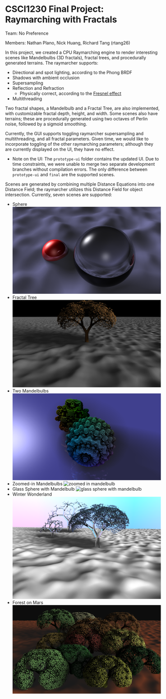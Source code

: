 # CSCI1230 Final Project: Raymarching with Fractals

Team: No Preference

Members: Nathan Plano, Nick Huang, Richard Tang (rtang26)

In this project, we created a CPU Raymarching engine to render
interesting scenes like Mandelbulbs (3D fractals), fractal trees, and
procedurally generated terrains. The raymarcher supports:

-   Directional and spot lighting, according to the Phong BRDF
-   Shadows with ambient occlusion
-   Supersampling
-   Reflection and Refraction
    -   Physically correct, according to the [Fresnel
        effect](https://www.researchgate.net/figure/Principle-of-the-Fresnel-effect-the-amount-of-reflection-on-a-reflective-surface-depends_fig3_319178578)
-   Multithreading

Two fractal shapes, a Mandelbulb and a Fractal Tree, are also
implemented, with customizable fractal depth, height, and width.
Some scenes also have terrains; these are procedurally generated
using two octaves of Perlin noise, followed by a sigmoid smoothing.

Currently, the GUI supports toggling raymarcher supersampling and
multithreading, and all fractal parameters. Given time, we would like to
incorporate toggling of the other raymarching parameters; although they
are currently displayed on the UI, they have no effect.
-   Note on the UI: The `prototype-ui` folder contains the updated UI.
    Due to time constraints, we were unable to merge two separate
    development branches without compilation errors. The only difference
    between `prototype-ui` and `final` are the supported scenes.

Scenes are generated by combining multiple Distance Equations into one
Distance Field; the raymarcher utilizes this Distance Field for object
intersection. Currently, seven scenes are supported:

-   Sphere ![two spheres](./sphere2.png)
-   Fractal Tree ![fractal tree](./simpletree2.png)
-   Two Mandelbulbs ![two mandelbulbs](./mandelbulb.png)
-   Zoomed-in Mandelbulbs ![zoomed in
    mandelbulb](./mandelbulb_zoomed.png)
-   Glass Sphere with Mandelbulb ![glass sphere with
    mandelbulb](./glassmandelbulb.png)
-   Winter Wonderland ![glass trees](./glass_tree_new.png)
-   Forest on Mars ![forest on mars](./epicscene2.png)
